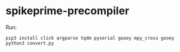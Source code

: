 # spikeprime-precompiler

Run:
```
pip3 install click argparse tqdm pyserial gooey mpy_cross gooey
python3 convert.py
```
